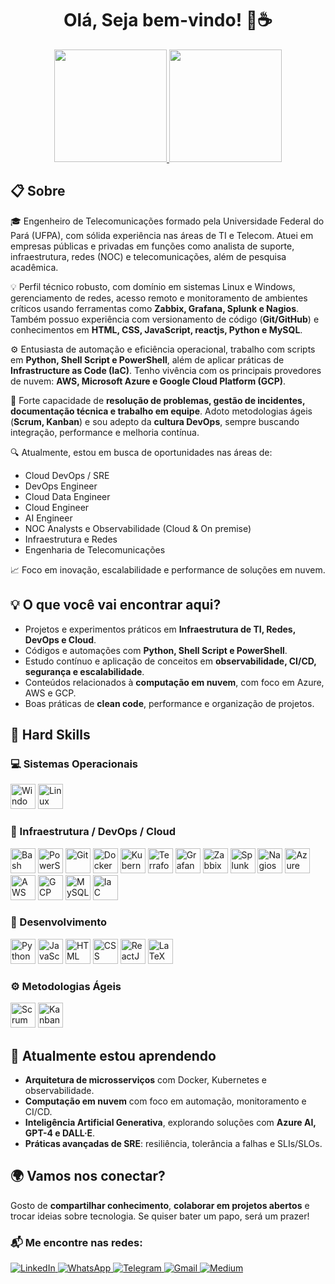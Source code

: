 <h1 align="center">Olá, Seja bem-vindo! 👋☕</h1>

<div align="center">
  <a href="https://github.com/jacivaldocarvalho">
    <img height="180em" src="https://github-readme-stats.vercel.app/api?username=jacivaldocarvalho&show_icons=true&theme=dark&include_all_commits=true&count_private=true" />
  </a>
  <a href="https://github.com/jacivaldocarvalho">
    <img height="180em" src="https://github-readme-stats.vercel.app/api/top-langs/?username=jacivaldocarvalho&layout=compact&langs_count=10&theme=dark" />
  </a>
</div>

## 📋 Sobre

🎓 Engenheiro de Telecomunicações formado pela Universidade Federal do Pará (UFPA), com sólida experiência nas áreas de TI e Telecom. Atuei em empresas públicas e privadas em funções como analista de suporte, infraestrutura, redes (NOC) e telecomunicações, além de pesquisa acadêmica.

💡 Perfil técnico robusto, com domínio em sistemas Linux e Windows, gerenciamento de redes, acesso remoto e monitoramento de ambientes críticos usando ferramentas como **Zabbix, Grafana, Splunk e Nagios**. Também possuo experiência com versionamento de código (**Git/GitHub**) e conhecimentos em **HTML, CSS, JavaScript, reactjs, Python e MySQL**.

⚙️ Entusiasta de automação e eficiência operacional, trabalho com scripts em **Python, Shell Script e PowerShell**, além de aplicar práticas de **Infrastructure as Code (IaC)**. Tenho vivência com os principais provedores de nuvem: **AWS, Microsoft Azure e Google Cloud Platform (GCP)**.

🚀 Forte capacidade de **resolução de problemas, gestão de incidentes, documentação técnica e trabalho em equipe**. Adoto metodologias ágeis (**Scrum, Kanban**) e sou adepto da **cultura DevOps**, sempre buscando integração, performance e melhoria contínua.

🔍 Atualmente, estou em busca de oportunidades nas áreas de:

- Cloud DevOps / SRE  
- DevOps Engineer  
- Cloud Data Engineer  
- Cloud Engineer  
- AI Engineer  
- NOC Analysts e Observabilidade (Cloud & On premise) 
- Infraestrutura e Redes  
- Engenharia de Telecomunicações  

📈 Foco em inovação, escalabilidade e performance de soluções em nuvem.


## 💡 O que você vai encontrar aqui?

- Projetos e experimentos práticos em **Infraestrutura de TI, Redes, DevOps e Cloud**.
- Códigos e automações com **Python, Shell Script e PowerShell**.
- Estudo contínuo e aplicação de conceitos em **observabilidade, CI/CD, segurança e escalabilidade**.
- Conteúdos relacionados à **computação em nuvem**, com foco em Azure, AWS e GCP.
- Boas práticas de **clean code**, performance e organização de projetos.


## 🚀 Hard Skills

### 💻 Sistemas Operacionais
<div align="left">
  <img src="https://img.shields.io/badge/Windows-0078D6?logo=microsoft&logoColor=white" alt="Windows" height="40" />
  <img src="https://img.shields.io/badge/Linux-FCC624?logo=linux&logoColor=white" alt="Linux" height="40" />
</div>

### 🔧 Infraestrutura / DevOps / Cloud
<div align="left">
  <img src="https://img.shields.io/badge/Bash-4EAA25?logo=gnubash&logoColor=white" alt="Bash" height="40" />
  <img src="https://img.shields.io/badge/PowerShell-2E2E2E?logo=powershell&logoColor=white" alt="PowerShell" height="40" />
  <img src="https://img.shields.io/badge/Git-F05032?logo=git&logoColor=white" alt="Git" height="40" />
  <img src="https://img.shields.io/badge/Docker-2496ED?logo=docker&logoColor=white" alt="Docker" height="40" />
  <img src="https://img.shields.io/badge/Kubernetes-326CE5?logo=kubernetes&logoColor=white" alt="Kubernetes" height="40" />
  <img src="https://img.shields.io/badge/Terraform-7B42BC?logo=terraform&logoColor=white" alt="Terraform" height="40" />
  <img src="https://img.shields.io/badge/Grafana-F46800?logo=grafana&logoColor=white" alt="Grafana" height="40" />
  <img src="https://img.shields.io/badge/Zabbix-FF6600?logo=zabbix&logoColor=white" alt="Zabbix" height="40" />
  <img src="https://img.shields.io/badge/Splunk-000000?logo=splunk&logoColor=white" alt="Splunk" height="40" />
  <img src="https://img.shields.io/badge/Nagios-272727?logo=nagios&logoColor=white" alt="Nagios" height="40" />
  <img src="https://img.shields.io/badge/Azure-0089D6?logo=microsoft-azure&logoColor=white" alt="Azure" height="40" />
  <img src="https://img.shields.io/badge/AWS-232F3E?logo=amazon-aws&logoColor=white" alt="AWS" height="40" />
  <img src="https://img.shields.io/badge/GCP-4285F4?logo=google-cloud&logoColor=white" alt="GCP" height="40" />
  <img src="https://img.shields.io/badge/MySQL-4479A1?logo=mysql&logoColor=white" alt="MySQL" height="40" />
  <img src="https://img.shields.io/badge/IaC-326CE5?logo=terraform&logoColor=white" alt="IaC" height="40" />
</div>

### 👾 Desenvolvimento
<div align="left">
  <img src="https://img.shields.io/badge/Python-3776AB?logo=python&logoColor=white" alt="Python" height="40" />
  <img src="https://img.shields.io/badge/JavaScript-F7DF1E?logo=javascript&logoColor=black" alt="JavaScript" height="40" />
  <img src="https://img.shields.io/badge/HTML-E34F26?logo=html5&logoColor=white" alt="HTML" height="40" />
  <img src="https://img.shields.io/badge/CSS-1572B6?logo=css3&logoColor=white" alt="CSS" height="40" />
  <img src="https://img.shields.io/badge/React-61DAFB?logo=react&logoColor=black" alt="ReactJS" height="40" />
  <img src="https://img.shields.io/badge/LaTeX-008080?logo=latex&logoColor=white" alt="LaTeX" height="40" />
</div>

### ⚙️ Metodologias Ágeis
<div align="left">
  <img src="https://img.shields.io/badge/Scrum-6DB33F?logo=scrumalliance&logoColor=white" alt="Scrum" height="40" />
  <img src="https://img.shields.io/badge/Kanban-0052CC?logo=trello&logoColor=white" alt="Kanban" height="40" />
</div>


## 🌱 Atualmente estou aprendendo

- **Arquitetura de microsserviços** com Docker, Kubernetes e observabilidade.
- **Computação em nuvem** com foco em automação, monitoramento e CI/CD.
- **Inteligência Artificial Generativa**, explorando soluções com **Azure AI, GPT-4 e DALL·E**.
- **Práticas avançadas de SRE**: resiliência, tolerância a falhas e SLIs/SLOs.


## 🌍 Vamos nos conectar?

Gosto de **compartilhar conhecimento**, **colaborar em projetos abertos** e trocar ideias sobre tecnologia. Se quiser bater um papo, será um prazer!

<h3>📬 Me encontre nas redes:</h3>

<p align="left">
  <a href="https://www.linkedin.com/in/jacivaldocarvalho/" target="_blank">
    <img src="https://img.shields.io/badge/LinkedIn-0077B5?style=for-the-badge&logo=linkedin&logoColor=white" alt="LinkedIn" />
  </a>
  <a href="https://wa.me/5591993948849" target="_blank">
    <img src="https://img.shields.io/badge/WhatsApp-25D366?style=for-the-badge&logo=whatsapp&logoColor=white" alt="WhatsApp" />
  </a>
  <a href="https://t.me/jacivaldocarvalho" target="_blank">
    <img src="https://img.shields.io/badge/Telegram-26A5E4?style=for-the-badge&logo=telegram&logoColor=white" alt="Telegram" />
  </a>
  <a href="mailto:jacivaldocarvalho@gmail.com" target="_blank">
    <img src="https://img.shields.io/badge/Gmail-D14836?style=for-the-badge&logo=gmail&logoColor=white" alt="Gmail" />
  </a>
  <a href="https://medium.com/@jacivaldocarvalho" target="_blank">
    <img src="https://img.shields.io/badge/Medium-12100E?style=for-the-badge&logo=medium&logoColor=white" alt="Medium" />
  </a>
</p>

